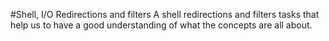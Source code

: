 #Shell, I/O Redirections and filters
A shell redirections and filters tasks that help us to have a good understanding of what the concepts are all about.
